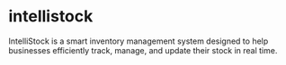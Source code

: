 # intellistock
IntelliStock is a smart inventory management system designed to help businesses efficiently track, manage, and update their stock in real time. 
